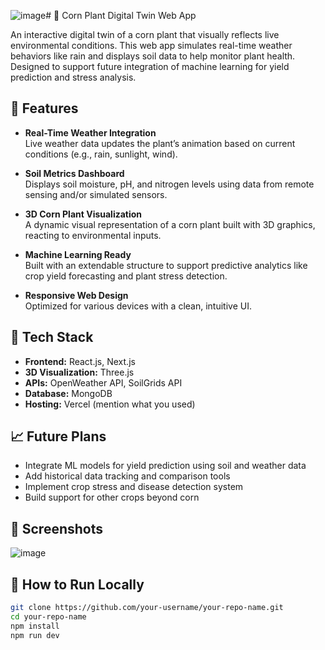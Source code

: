 ![image](https://github.com/user-attachments/assets/b6af8ec2-bfe4-4337-8de5-d4c4f8ddc7ab)# 🌽 Corn Plant Digital Twin Web App

An interactive digital twin of a corn plant that visually reflects live environmental conditions. This web app simulates real-time weather behaviors like rain and displays soil data to help monitor plant health. Designed to support future integration of machine learning for yield prediction and stress analysis.

## 🚀 Features

- **Real-Time Weather Integration**  
  Live weather data updates the plant’s animation based on current conditions (e.g., rain, sunlight, wind).

- **Soil Metrics Dashboard**  
  Displays soil moisture, pH, and nitrogen levels using data from remote sensing and/or simulated sensors.

- **3D Corn Plant Visualization**  
  A dynamic visual representation of a corn plant built with 3D graphics, reacting to environmental inputs.

- **Machine Learning Ready**  
  Built with an extendable structure to support predictive analytics like crop yield forecasting and plant stress detection.

- **Responsive Web Design**  
  Optimized for various devices with a clean, intuitive UI.

## 🧰 Tech Stack

- **Frontend:** React.js, Next.js  
- **3D Visualization:** Three.js  
- **APIs:** OpenWeather API, SoilGrids API  
- **Database:** MongoDB    
- **Hosting:** Vercel (mention what you used)

## 📈 Future Plans

- Integrate ML models for yield prediction using soil and weather data
- Add historical data tracking and comparison tools
- Implement crop stress and disease detection system
- Build support for other crops beyond corn

## 📸 Screenshots

![image](https://github.com/user-attachments/assets/c2cf0ff1-e50f-4e4b-bb27-3606c94d13d6)

## 🧪 How to Run Locally

```bash
git clone https://github.com/your-username/your-repo-name.git
cd your-repo-name
npm install
npm run dev
